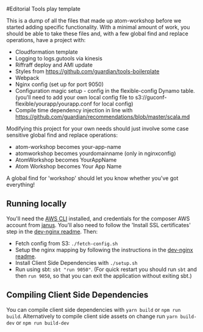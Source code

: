 #Editorial Tools play template

This is a dump of all the files that made up atom-workshop before we started adding specific functionality. With a minimal amount of work, you should be able to take these files and, with a few global find and replace operations, have a project with:

 - Cloudformation template
 - Logging to logs.gutools via kinesis
 - Riffraff deploy and AMI update
 - Styles from https://github.com/guardian/tools-boilerplate
 - Webpack
 - Nginx config (set up for port 9050)
 - Configuration magic setup - config in the flexible-config Dynamo table. (you'll need to add your own local config file to s3://guconf-flexible/yourapp/yourapp.conf for local config)
 - Compile time dependency injection in line with https://github.com/guardian/recommendations/blob/master/scala.md

Modifying this project for your own needs should just involve some case sensitive global find and replace operations:

 - atom-workshop becomes your-app-name
 - atomworkshop becomes yourdomainname (only in nginxconfig)
 - AtomWorkshop becomes YourAppName
 - Atom Workshop becomes Your App Name

A global find for 'workshop' should let you know whether you've got everything!

## Running locally

You'll need the [AWS CLI](http://docs.aws.amazon.com/cli/latest/userguide/installing.html) installed, and credentials
for the composer AWS account from [janus](https://janus.gutools.co.uk). You'll also need to follow the
'Install SSL certificates' step in the [dev-nginx readme](https://github.com/guardian/dev-nginx). Then:

 - Fetch config from S3: `./fetch-config.sh`
 - Setup the nginx mapping by following the instructions in the
 [dev-nginx readme](https://github.com/guardian/dev-nginx#install-config-for-an-application).
 - Install Client Side Dependencies with `./setup.sh`
 - Run using sbt: `sbt "run 9050"`. (For quick restart you should run `sbt` and then `run 9050`, so that you can exit
  the application without exiting sbt.)
  
## Compiling Client Side Dependencies

You can compile client side dependencies with `yarn build` or `npm run build`. 
Alternatively to compile client side assets on change run `yarn build-dev` or `npm run build-dev`

